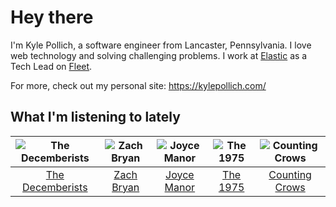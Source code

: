 # Hey there


I'm Kyle Pollich, a software engineer from Lancaster, Pennsylvania. I love web technology and solving challenging problems.
I work at [Elastic](https://www.elastic.co/) as a Tech Lead on [Fleet](https://www.elastic.co/guide/en/fleet/current/fleet-overview.html).

For more, check out my personal site: https://kylepollich.com/

## What I'm listening to lately

<!-- begin artists -->
  |![The Decemberists](https://i.scdn.co/image/ab6761610000f178ad12e7af41c3a1903d1273b8)|![Zach Bryan](https://i.scdn.co/image/ab6761610000f1784fd54df35bfcfa0fc9fc2da7)|![Joyce Manor](https://i.scdn.co/image/ab6761610000f178b3f2a370b7c0ab22e199217c)|![The 1975](https://i.scdn.co/image/ab6761610000f17889348336354096fd4e36ca73)|![Counting Crows](https://i.scdn.co/image/ab6761610000f178a6f88c86470fd6350f4a5535)|
  |:---:|:---:|:---:|:---:|:---:|
  |[The Decemberists](https://open.spotify.com/artist/7ITd48RbLVpUfheE7B86o2)|[Zach Bryan](https://open.spotify.com/artist/40ZNYROS4zLfyyBSs2PGe2)|[Joyce Manor](https://open.spotify.com/artist/7qbvNcfTfckhCNM8NiR8nN)|[The 1975](https://open.spotify.com/artist/3mIj9lX2MWuHmhNCA7LSCW)|[Counting Crows](https://open.spotify.com/artist/0vEsuISMWAKNctLlUAhSZC)|
<!-- end artists -->
